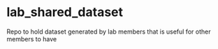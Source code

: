 # lab_shared_dataset
Repo to hold dataset generated by lab members that is useful for other members to have
